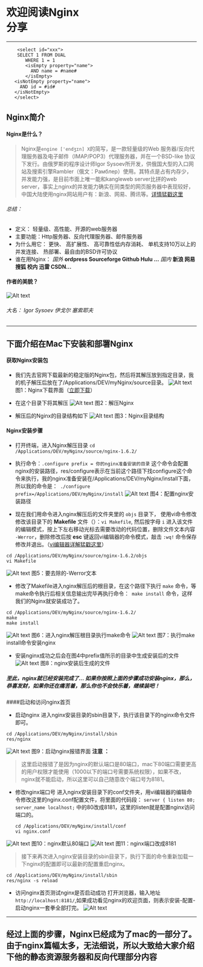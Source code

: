 # 欢迎阅读Nginx<br />分享
----

```
	<select id="xxx">
	SELECT 1 FROM DUAL
	   WHERE 1 = 1
	   <isEmpty property="name">
	     AND name = #name#
	   </isEmpty>
   <isNotEmpty property="name">
     AND id = #id#
   </isNotEmpty>
   </select>
```

## Nginx简介

#### Nginx是什么？

> Nginx是`engine	['endʒɪn] X`的简写，是一款轻量级的Web 服务器/反向代理服务器及电子邮件（IMAP/POP3）代理服务器，并在一个BSD-like 协议下发行。由俄罗斯的程序设计师Igor Sysoev所开发，供俄国大型的入口网站及搜索引擎Rambler（俄文：Рамблер）使用。其特点是占有内存少，并发能力强，是目前市面上唯一能和kangleweb server比拼的web server，事实上nginx的并发能力确实在同类型的网页服务器中表现较好，中国大陆使用nginx网站用户有：新浪、网易、腾讯等。[详情猛戳这里](http://baike.baidu.com/view/926025.htm?fr=aladdin)

###### 总结：
- 定义： 轻量级、高性能、开源的web服务器 
- 主要功能：Http服务器、反向代理服务器、邮件服务器
- 为什么用它：
更快、 高扩展性、 高可靠性低内存消耗、
单机支持10万以上的并发连接、
热部署、最自由的BSD许可协议
- 谁在用Nginx：
  *国外* **ordpress Sourceforge Github Hulu ...**
  *国内* **新浪 网易 搜狐 校内 迅雷 CSDN...**

#### 作者的美貌？
![Alt text](res/Igor-Sysoev.jpg)
###### 大名： Igor Sysoev 伊戈尔 塞索耶夫

----

## 下面介绍在Mac下安装和部署Nginx

#### 获取Nginx安装包
- 我们先去官网下载最新的稳定版的Nginx包，然后将其解压放到指定目录，我的机子解压后放在了/Applications/DEV/myNginx/source目录。
![Alt text](.res//nginx-down.png)
图1：Nginx下载界面（[立即下载](http://nginx.org/download/nginx-1.6.2.tar.gz)）

- 在这个目录下将其解压
![Alt text](res/tar-nginx.png)
图2：解压Nginx

- 解压后的Nginx的目录结构如下
![Alt text](res/nginx-dir.png)
图3：Nginx目录结构

#### Nginx安装步骤
- 打开终端，进入Nginx解压目录
`cd /Applications/DEV/myNginx/source/nginx-1.6.2/`

- 执行命令：`.configure prefix = 你的nginx准备安装的目录`
这个命令会配置nginx的安装路径，res/configure表示在当前这个路径下找configure这个命令来执行，我的nginx准备安装在/Applications/DEV/myNginx/install下面，所以我的命令是：` ./configure prefix=/Applications/DEV/myNginx/install`
![Alt text](res/config-nginx.png)
图4：配置nginx安装路径

- 现在我们用命令进入nginx解压后的文件夹里的 `objs` 目录下，
 使用vi命令修改修改该目录下的 **Makefile** 文件（）：`vi Makefile`, 然后按字母 `i` 进入该文件的编辑模式，按上下左右移动光标去需要改动的代码位置，删除文件文本内容 `-Werror`，删除修改后按 **esc** 键返回vi编辑器的命令模式，敲击 `:wq!` 命令保存修改并退出。（[vi编辑器详解猛戳这里](http://baike.baidu.com/view/908054.htm?fr=aladdin)）
 ```
 cd /Applications/DEV/myNginx/source/nginx-1.6.2/objs
 vi Makefile 
 ```
![Alt text](res/werror.png)
图5：要去除的-Werror文本

- 修改了Makefile进入nginx解压后的根目录，在这个路径下执行 `make` 命令，等make命令执行后相关信息输出完毕再执行命令：` make install` 命令，这样我们的Nginx就安装成功了。
 ```
cd /Applications/DEV/myNginx/source/nginx-1.6.2/
make
make install
```
![Alt text](res/make.png)
图6：进入nginx解压根目录执行make命令
![Alt text](res/make-install.png)
图7：执行make install命令安装nginx

- 安装nginx成功之后会在图4中prefix值所示的目录中生成安装后的文件
![Alt text](res/install-success.png)
图8：nginx安装后生成的文件

##### 至此，nginx就已经安装完成了... 如果你按照上面的步骤成功安装nginx，那么，恭喜发财，如果你还在痛苦着，那么你也不会快乐着，继续装吧！

####启动和访问nginx首页
- 启动nginx
 进入nginx安装目录的sbin目录下，执行该目录下的nginx命令文件即可。
 
 ```
cd /Applications/DEV/myNginx/install/sbin
res/nginx
 ```
![Alt text](res/start-error.png)
图9：启动nginx报错界面
**注意 ：** 
> 这里启动报错了是因为nginx的默认端口是80端口，mac下80端口需要更高的用户权限才能使用（1000以下的端口号需要系统权限），如果不改，nginx就不能启动，所以这里可以自己随意改个端口号为8181。

- 修改nginx端口号
进入nginx安装目录下的conf文件夹，用vi编辑器的编辑命令修改这里的nginx.conf配置文件，将里面的代码段： 
   `server { listen 80; server_name localhost;` 
   中的80改成8181，这里的listen就是配置nginx访问端口的。
   ```
  cd /Applications/DEV/myNginx/install/conf 
  vi nginx.conf
   ```
![Alt text](res/port.png)
图10：nginx默认80端口
 ![Alt text](res/8181.png)
图11：nginx端口改成8181
>接下来再次进入nginx安装目录的sbin目录下，执行下面的命令重新加载一下nginx的配置即可以最新的配置重启nginx。
 ```
 cd /Applications/DEV/myNginx/install/sbin
res/nginx -s reload
 ```
 
- 访问nginx首页测试nginx是否启动成功
打开浏览器，输入地址`http://localhost:8181/`,如果成功看见nginx的欢迎页面，则表示安装-配置-启动nginx一套拳全部打完。
 ![Alt text](res/end.png)

----

## 经过上面的步骤，Nginx已经成为了mac的一部分了。由于nginx篇幅太多，无法细说，所以大致给大家介绍下他的静态资源服务器和反向代理部分内容
